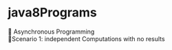 # java8Programs


:green_book: Asynchronous Programming <br />
:pushpin:Scenario 1: independent Computations with no results<br />


